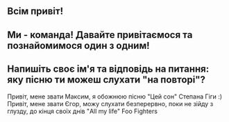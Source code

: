 ## Всім привіт!
## Ми - команда! Давайте привітаємося та познайомимося один з одним!
## Напишіть своє ім'я та відповідь на питання: яку пісню ти можеш слухати "на повторі"?
Привіт, мене звати Максим, я обожнюю пісню "Цей сон" Степана Гіги :)
Привіт, мене звати Єгор, можу слухати безперервно, поки не зійду з глузду, до кінця своїх днів "All my life" Foo Fighters